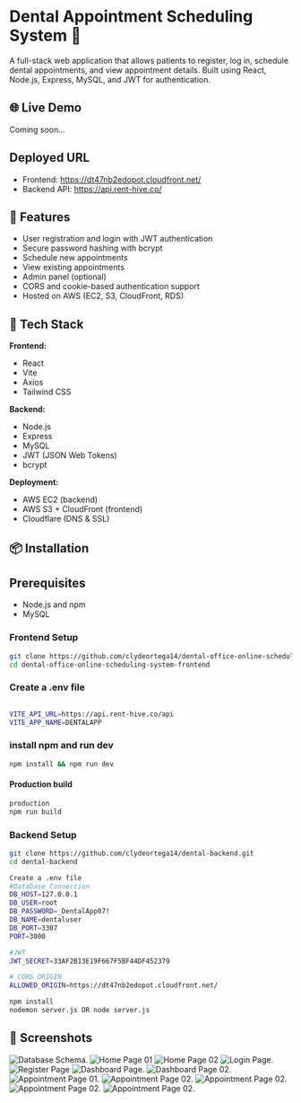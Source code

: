 # Dental Appointment Scheduling System 🦷

A full-stack web application that allows patients to register, log in, schedule dental appointments, and view appointment details. Built using React, Node.js, Express, MySQL, and JWT for authentication.

## 🌐 Live Demo

Coming soon...

## Deployed URL
 - Frontend: https://dt47nb2edopot.cloudfront.net/
 - Backend API: https://api.rent-hive.co/

## 🚀 Features

- User registration and login with JWT authentication
- Secure password hashing with bcrypt
- Schedule new appointments
- View existing appointments
- Admin panel (optional)
- CORS and cookie-based authentication support
- Hosted on AWS (EC2, S3, CloudFront, RDS)

## 🧰 Tech Stack

**Frontend:**
- React
- Vite
- Axios
- Tailwind CSS

**Backend:**
- Node.js
- Express
- MySQL
- JWT (JSON Web Tokens)
- bcrypt

**Deployment:**
- AWS EC2 (backend)
- AWS S3 + CloudFront (frontend)
- Cloudflare (DNS & SSL)

## 📦 Installation

## Prerequisites

- Node.js and npm
- MySQL

### Frontend Setup
```bash
git clone https://github.com/clydeortega14/dental-office-online-scheduling-system-frontend.git
cd dental-office-online-scheduling-system-frontend
```

### Create a .env file
```bash

VITE_API_URL=https://api.rent-hive.co/api
VITE_APP_NAME=DENTALAPP
```
### install npm and run dev
```bash
npm install && npm run dev
```

#### Production build
```bash
production
npm run build
```

### Backend Setup


```bash
git clone https://github.com/clydeortega14/dental-backend.git
cd dental-backend

Create a .env file
#Database Connection
DB_HOST=127.0.0.1
DB_USER=root
DB_PASSWORD=_DentalApp07!
DB_NAME=dentaluser
DB_PORT=3307
PORT=3000

#JWT
JWT_SECRET=33AF2B13E19F667F5BF44DF452379

# CORS ORIGIN
ALLOWED_ORIGIN=https://dt47nb2edopot.cloudfront.net/

npm install
nodemon server.js OR node server.js
```
## 📸 Screenshots
![Database Schema](./public/images/databaseschema.png).
![Home Page 01](./public/images/homepage01.png)
![Home Page 02](./public/images/homepage02.png)
![Login Page](./public/images/loginpage.png).
![Register Page](./public/images/registerpage.png)
![Dashboard Page](./public/images/dashboard01.png).
![Dashboard Page 02](./public/images/dashboard02.png).
![Appointment Page 01](./public/images/select-dentist.png).
![Appointment Page 02](./public/images/chooseservice.png).
![Appointment Page 02](./public/images/pickdatetime.png).
![Appointment Page 02](./public/images/confirmdetails.png).
![Appointment Page 02](./public/images/appointmentbook.png).


